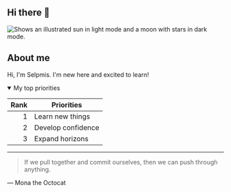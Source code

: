 ## Hi there 👋

<picture>
 <source media="(prefers-color-scheme: dark)"srcset="https://user-images.githubusercontent.com/25423296/163456776-7f95b81a-f1ed-45f7-b7ab-8fa810d529fa.png">
 <source media="(prefers-color-scheme: light)"srcset="https://user-images.githubusercontent.com/25423296/163456779-a8556205-d0a5-45e2-ac17-42d089e3c3f8.png">
 <img alt="Shows an illustrated sun in light mode and a moon with stars in dark mode." src="https://user-images.githubusercontent.com/25423296/163456779-a8556205-d0a5-45e2-ac17-42d089e3c3f8.png">
</picture>

## About me


<!-- TO DO: Make sure to personalise this section more in the future. -->
Hi, I'm Selpmis. I'm new here and excited to learn!


<details open>
<summary>My top priorities</summary>

| Rank | Priorities |
|-----:|---------------|
|     1| Learn new things |
|     2| Develop confidence |
|     3| Expand horizons |

</details>


---
> If we pull together and commit ourselves, then we can push through anything.

— Mona the Octocat
<!--
**Selpmis/Selpmis** is a ✨ _special_ ✨ repository because its `README.md` (this file) appears on your GitHub profile.

Here are some ideas to get you started:

- 🔭 I’m currently working on ...
- 🌱 I’m currently learning ...
- 👯 I’m looking to collaborate on ...
- 🤔 I’m looking for help with ...
- 💬 Ask me about ...
- 📫 How to reach me: ...
- 😄 Pronouns: ...
- ⚡ Fun fact: ...
-->
